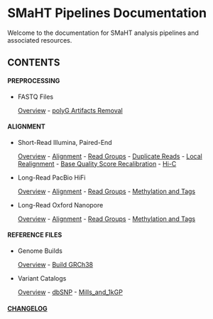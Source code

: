 # SMaHT Pipelines Documentation

Welcome to the documentation for SMaHT analysis pipelines and associated resources.

## CONTENTS

#### PREPROCESSING

- FASTQ Files

    [Overview](/DOCS/PREPROCESSING/FASTQ_Files/0_Overview.md) - [polyG Artifacts Removal](/DOCS/PREPROCESSING/FASTQ_Files/1_polyG_Artifacts_Removal.md)

#### ALIGNMENT

- Short-Read Illumina, Paired-End

    [Overview](/DOCS/ALIGNMENT/Short-Read_Illumina_Paired-End/0_Overview.md) - [Alignment](/DOCS/ALIGNMENT/Short-Read_Illumina_Paired-End/1_Alignment.md) - [Read Groups](/DOCS/ALIGNMENT/Short-Read_Illumina_Paired-End/2_Read_Groups.md) - [Duplicate Reads](/DOCS/ALIGNMENT/Short-Read_Illumina_Paired-End/3_Duplicate_Reads.md) - [Local Realignment](/DOCS/ALIGNMENT/Short-Read_Illumina_Paired-End/4_Local_Realignment.md) - [Base Quality Score Recalibration](/DOCS/ALIGNMENT/Short-Read_Illumina_Paired-End/5_Base_Quality_Score_Recalibration.md) - [Hi-C](/DOCS/ALIGNMENT/Short-Read_Illumina_Paired-End/6_Hi-C.md)

- Long-Read PacBio HiFi

    [Overview](/DOCS/ALIGNMENT/Long-Read_PacBio_HiFi/0_Overview.md) - [Alignment](/DOCS/ALIGNMENT/Long-Read_PacBio_HiFi/1_Alignment.md) - [Read Groups](/DOCS/ALIGNMENT/Long-Read_PacBio_HiFi/2_Read_Groups.md) - [Methylation and Tags](/DOCS/ALIGNMENT/Long-Read_PacBio_HiFi/3_Methylation_and_Tags.md)

- Long-Read Oxford Nanopore

    [Overview](/DOCS/ALIGNMENT/Long-Read_Oxford_Nanopore/0_Overview.md) - [Alignment](/DOCS/ALIGNMENT/Long-Read_Oxford_Nanopore/1_Alignment.md) - [Read Groups](/DOCS/ALIGNMENT/Long-Read_Oxford_Nanopore/2_Read_Groups.md) - [Methylation and Tags](/DOCS/ALIGNMENT/Long-Read_Oxford_Nanopore/3_Methylation_and_Tags.md)

#### REFERENCE FILES

- Genome Builds

    [Overview](/DOCS/REFERENCE_FILES/Genome_Builds/0_Overview.md) - [Build GRCh38](/DOCS/REFERENCE_FILES/Genome_Builds/1_Build_GRCh38.md)

- Variant Catalogs

    [Overview](/DOCS/REFERENCE_FILES/Variant_Catalogs/0_Overview.md) - [dbSNP](/DOCS/REFERENCE_FILES/Variant_Catalogs/1_dbSNP.md) - [Mills_and_1kGP](/DOCS/REFERENCE_FILES/Variant_Catalogs/2_Mills_and_1kGP.md)

#### [CHANGELOG](releases.md)
